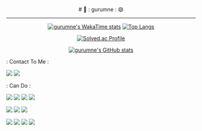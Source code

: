 <!--[![wakatime](https://wakatime.com/badge/user/018dc041-0d47-46b6-ac09-9a6ee20c82d8.svg)](https://wakatime.com/@018dc041-0d47-46b6-ac09-9a6ee20c82d8)-->

<center> # 🌱 : gurumne : 😄 </center>

* * *

<!--
**D-buger/D-buger** is a ✨ _special_ ✨ repository because its `README.md` (this file) appears on your GitHub profile.

Here are some ideas to get you started:

- 🔭 I’m currently working on ...
- 🌱 I’m currently learning ...
- 👯 I’m looking to collaborate on ...
- 🤔 I’m looking for help with ...
- 💬 Ask me about ...
- 📫 How to reach me: ...
- 😄 Pronouns: ...
- ⚡ Fun fact: ...
-->
<div align="center">
  
[![gurumne's WakaTime stats](https://github-readme-stats.vercel.app/api/wakatime?username=gurumne)](https://github.com/anuraghazra/github-readme-stats)
[![Top Langs](https://github-readme-stats.vercel.app/api/top-langs/?username=D-buger&langs_count=5&layout=compact)](https://github.com/anuraghazra/github-readme-stats)

[![Solved.ac Profile](http://mazassumnida.wtf/api/generate_badge?boj=o3oduck)](https://solved.ac/o3oduck)

[![gurumne's GitHub stats](https://github-readme-stats.vercel.app/api?username=D-buger&count_private=true&show_icons=true&theme=radical)](https://github.com/anuraghazra/github-readme-stats)

</div>

: Contact To Me : 

<a href="https://blog.naver.com/o3oduck" target="_blank"><img src="https://img.shields.io/badge/blog-03C75A?style=flat-square&logo=naver&logoColor=white"/></a> <img src="https://img.shields.io/badge/o3oduck@naver.com-3CBDB1?style=flat-square&logo=gmail&logoColor=white"/></a>

: Can Do : 

<img src="https://img.shields.io/badge/C-A8B9CC?style=flat-square&logo=C&logoColor=white"/> <img src="https://img.shields.io/badge/C++-00599C?style=flat-square&logo=cplusplus&logoColor=white"/> <img src="https://img.shields.io/badge/CSharp-512BD4?style=flat-square&logo=csharp&logoColor=white"/> <img src="https://img.shields.io/badge/HTML-E34F26?style=flat-square&logo=html5&logoColor=white"/> 

<img src="https://img.shields.io/badge/Android-3DDC84?style=flat-square&logo=Android&logoColor=white"/> <img src="https://img.shields.io/badge/Unity-000000?style=flat-square&logo=unity&logoColor=white"/> <img src="https://img.shields.io/badge/UE-0E1128?style=flat-square&logo=unrealengine&logoColor=white"/>

<img src="https://img.shields.io/badge/Git-F05032?style=flat-square&logo=git&logoColor=white"/> <img src="https://img.shields.io/badge/VS-5C2D91?style=flat-square&logo=visualstudio&logoColor=white"/> <img src="https://img.shields.io/badge/SourceTree-0052CC?style=flat-square&logo=sourcetree&logoColor=white"/> <img src="https://img.shields.io/badge/MySql-4479A1?style=flat-square&logo=mysql&logoColor=white"/> 

